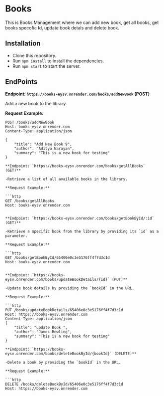 # Books

This is Books Management where we can add new book, get all books, get books specofic Id, update book detals and delete book.

## Installation

- Clone this repository.
- Run `npm install` to install the dependencies.
- Run `npm start` to start the server. 

## EndPoints

**Endpoint: `https://books-eysv.onrender.com/books/addNewBook` (POST)**

Add a new book to the library.

**Request Example:**

```http
POST /books/addNewBook
Host: books-eysv.onrender.com
Content-Type: application/json

{
    "title": "Add New Book 9",
    "author": "Aditya Narayan",
    "summary": "This is a new book for testing"
}

**Endpoint: `https://books-eysv.onrender.com/books/getAllBooks` (GET)**

-Retrieve a list of all available books in the library.

**Request Example:**

```http
GET /books/getAllBooks
Host: books-eysv.onrender.com


**Endpoint: `https://books-eysv.onrender.com/books/getBookById/:id` (GET)**

-Retrieve a specific book from the library by providing its `id` as a parameter.

**Request Example:**

```http
GET /books/getBookById/65406e0c3e5176ff4f7d3c1d
Host: books-eysv.onrender.com


**Endpoint: `https://books-eysv.onrender.com/books/updateBookDetails/{id}` (PUT)**

-Update book details by providing the `bookId` in the URL.

**Request Example:**

```http
PUT /books/updateBookDetails/65406e0c3e5176ff4f7d3c1d
Host: https://books-eysv.onrender.com
Content-Type: application/json
{
    "title": "update Book ",
    "author": "James Rowling",
    "summary": "This is a new book for testing"
}

**Endpoint: `https://books-eysv.onrender.com/books/deleteBookById/{bookId}` (DELETE)**

-Delete a book by providing the `bookId` in the URL.

**Request Example:**

```http
DELETE /books/deleteBookById/65406e0c3e5176ff4f7d3c1d
Host: https://books-eysv.onrender.com

